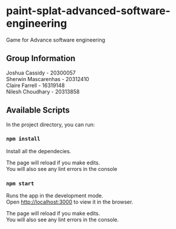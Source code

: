 # paint-splat-advanced-software-engineering

Game for Advance software engineering

## Group Information

Joshua Cassidy - 20300057<br>
Sherwin Mascarenhas - 20312410<br>
Claire Farrell - 16319148<br>
Nilesh Choudhary - 20313858<br>

## Available Scripts

In the project directory, you can run:

### `npm install `

Install all the dependecies.<br>

The page will reload if you make edits.<br>
You will also see any lint errors in the console

### `npm start `

Runs the app in the development mode.<br>
Open [http://localhost:3000](http://localhost:3000) to view it in the browser.

The page will reload if you make edits.<br>
You will also see any lint errors in the console.
